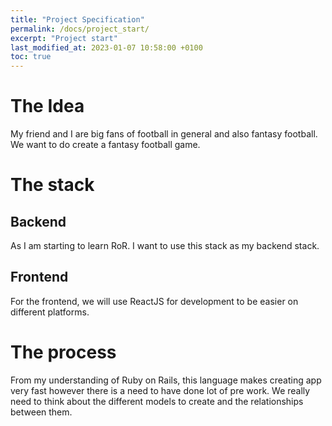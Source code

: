 ```yaml
---
title: "Project Specification"
permalink: /docs/project_start/
excerpt: "Project start"
last_modified_at: 2023-01-07 10:58:00 +0100
toc: true
---
```

# The Idea
My friend and I are big fans of football in general and also fantasy football. We want to do create a fantasy football game.
# The stack
## Backend
As I am starting to learn RoR. I want to use this stack as my backend stack.
## Frontend
For the frontend, we will use ReactJS for development to be easier on different platforms.
# The process
From my understanding of Ruby on Rails, this language makes creating app very fast however there is a need to have done lot of pre work. We really need to think about the different models to create and the relationships between them.